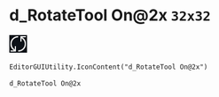 # d_RotateTool On@2x `32x32`
<img src="/img/d_RotateTool%20On@2x.png" width=32 height=32>

``` CSharp
EditorGUIUtility.IconContent("d_RotateTool On@2x")
```
```
d_RotateTool On@2x
```
